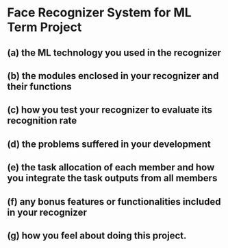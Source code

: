 # Face Recognizer System for ML Term Project

## (a) the ML technology you used in the recognizer  

## (b) the modules enclosed in your recognizer and their functions  

## (c) how you test your recognizer to evaluate its recognition rate  

## (d) the problems suffered in your development  

## (e) the task allocation of each member and how you integrate the task outputs from all members  

## (f) any bonus features or functionalities included in your recognizer  

## (g) how you feel about doing this project.  

